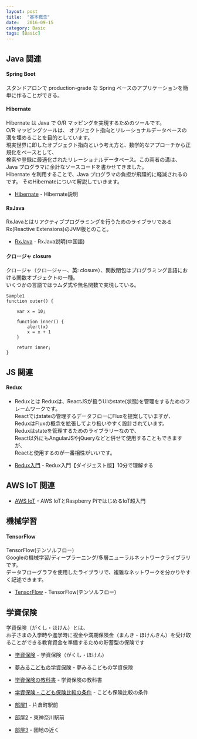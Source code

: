 ```yaml
---
layout: post
title:  "基本概念"
date:   2016-09-15
category: Basic
tags: [Basic]
---
```


## Java 関連

#### Spring Boot

スタンドアロンで production-grade な Spring ベースのアプリケーションを簡単に作ることができる。


#### Hibernate

Hibernate は Java で O/R マッピングを実現するためのツールです。    
O/R マッピングツールは、 オブジェクト指向とリレーショナルデータベースの溝を埋めることを目的としています。     
現実世界に即したオブジェクト指向という考え方と、数学的なアプローチから正規化をベースとして、    
検索や登録に最適化されたリレーショナルデータベース。この両者の溝は、Java プログラマに余計なソースコードを書かせてきました。   
Hibernate を利用することで、Java プログラマの負担が飛躍的に軽減されるのです。 
そのHibernateについて解説していきます。

- [Hibernate](http://www.techscore.com/tech/Java/Others/Hibernate/index/) - Hibernate説明


#### RxJava

RxJavaとはリアクティブプログラミングを行うためのライブラリであるRx(Reactive Extensions)のJVM版とのこと。     

- [RxJava](http://gank.io/post/560e15be2dca930e00da1083) - RxJava説明(中国語)   
 


#### クロージャ closure

クロージャ（クロージャー、英: closure）、関数閉包はプログラミング言語における関数オブジェクトの一種。    
いくつかの言語ではラムダ式や無名関数で実現している。   

~~~
Sample1
function outer() {

    var x = 10;

    function inner() {
        alert(x)
        x = x + 1
    }

    return inner;
}   
~~~

## JS 関連

#### Redux

* Reduxとは
Reduxは、ReactJSが扱うUIのstate(状態)を管理をするためのフレームワークです。    
Reactではstateの管理するデータフローにFluxを提案していますが、   
ReduxはFluxの概念を拡張してより扱いやすく設計されています。      
Reduxはstateを管理するためのライブラリーなので、                 
React以外にもAngularJSやjQueryなどと併せて使用することもできますが、       
Reactと使用するのが一番相性がいいです。


- [Redux入門](http://qiita.com/kiita312/items/49a1f03445b19cf407b7) - Redux入門【ダイジェスト版】10分で理解する

## AWS IoT 関連

- [AWS IoT](http://codezine.jp/article/detail/9530) - AWS IoTとRaspberry PiではじめるIoT超入門

## 機械学習

#### TensorFlow

TensorFlow(テンソルフロー)    
Googleの機械学習/ディープラーニング/多層ニューラルネットワークライブラリです。    
データフローグラフを使用したライブラリで、複雑なネットワークを分かりやすく記述できます。   


- [TensorFlow](http://www.ossnews.jp/oss_info/TensorFlow) - TensorFlow(テンソルフロー)  


## 学資保険


学資保険（がくし・ほけん）とは、    
お子さまの入学時や進学時に祝金や満期保険金（まんき・ほけんきん）を受け取ることができる教育資金を準備するための貯蓄型の保険です

- [学資保険](http://hoken.kakaku.com/insurance/gea/) - 学資保険（がくし・ほけん)  

- [夢みるこどもの学資保険](http://www.ignition-ent.com/gakushi/aflac-gakushi.html) - 夢みるこどもの学資保険  

- [学資保険の教科書](http://hokensc.jp/gakushi/aflac.html) - 学資保険の教科書          

- [学資保険・こども保険比較の条件](http://www.ignition-ent.com/gakushi-hikaku.html) - こども保険比較の条件        

- [部屋1](https://www.livable.co.jp/kounyu/k/detail/CZ1168074/) - 片倉町駅前 

- [部屋2](https://www.livable.co.jp/kounyu/k/detail/CZ1161051/) - 東神奈川駅前 

- [部屋3](https://www.livable.co.jp/kounyu/k/detail/CZ1166B17/) - 団地の近く 






